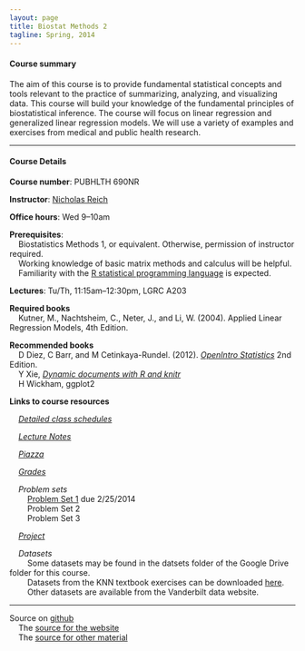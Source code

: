 ```yaml
---
layout: page
title: Biostat Methods 2
tagline: Spring, 2014
---
```



#### Course summary
The aim of this course is to provide fundamental statistical concepts and tools relevant to the practice of summarizing, analyzing, and visualizing data. This course will build your knowledge of the fundamental principles of biostatistical inference. The course will focus on linear regression and generalized linear regression models. We will use a variety of examples and exercises from medical and public health research.

---

#### Course Details

**Course number**: PUBHLTH 690NR 

**Instructor**: [Nicholas Reich](http://people.umass.edu/nick)

**Office hours**: Wed 9&ndash;10am

**Prerequisites**: <br> 
&nbsp; &nbsp; Biostatistics Methods 1, or equivalent. Otherwise, permission of instructor required. <br>
&nbsp; &nbsp; Working knowledge of basic matrix methods and calculus will be helpful. <br>
&nbsp; &nbsp; Familiarity with the [R statistical programming language](http://www.r-project.org) is expected.

**Lectures**: Tu/Th, 11:15am&ndash;12:30pm, LGRC A203

**Required books** <br>
&nbsp; &nbsp; Kutner, M., Nachtsheim, C., Neter, J., and Li, W. (2004). Applied Linear Regression Models, 4th Edition.

**Recommended books** <br>
&nbsp; &nbsp; D Diez, C Barr, and M Cetinkaya-Rundel. (2012). _[OpenIntro Statistics](http://www.openintro.org/stat/index.php)_ 2nd Edition. <br>
&nbsp; &nbsp; Y Xie, _[Dynamic documents with R and knitr](http://www.amazon.com/exec/obidos/ASIN/1482203537/7210-20)_<br>
&nbsp; &nbsp; H Wickham, ggplot2

**Links to course resources**

&nbsp; &nbsp; *[Detailed class schedules](pages/schedule.html)*

&nbsp; &nbsp; *[Lecture Notes](pages/notes.html)*

&nbsp; &nbsp; *[Piazza](https://piazza.com/umass/spring2014/pubhlth690nr/home)*

&nbsp; &nbsp; *[Grades](pages/grades.html)*

&nbsp; &nbsp; *Problem sets*<br>
&nbsp; &nbsp; &nbsp; &nbsp; [Problem Set 1](pages/ps1.html) due 2/25/2014<br>
&nbsp; &nbsp; &nbsp; &nbsp; Problem Set 2<br>
&nbsp; &nbsp; &nbsp; &nbsp; Problem Set 3

&nbsp; &nbsp; *[Project](pages/project.html)*

&nbsp; &nbsp; *Datasets*<br>
&nbsp; &nbsp; &nbsp; &nbsp; Some datasets may be found in the datsets folder of the Google Drive folder for this course. <br>
&nbsp; &nbsp; &nbsp; &nbsp; Datasets from the KNN textbook exercises can be downloaded [here](https://netfiles.umn.edu/users/nacht001/www/nachtsheim/index.html). <br>
&nbsp; &nbsp; &nbsp; &nbsp; Other datasets are available from the Vanderbilt data website. 


---

Source on [github](http://github.com)<br>
&nbsp; &nbsp; The [source for the website](https://github.com/nickreich/methods2/tree/gh-pages) <br>
&nbsp; &nbsp; The [source for other material](https://github.com/nickreich/methods2/tree/master)
